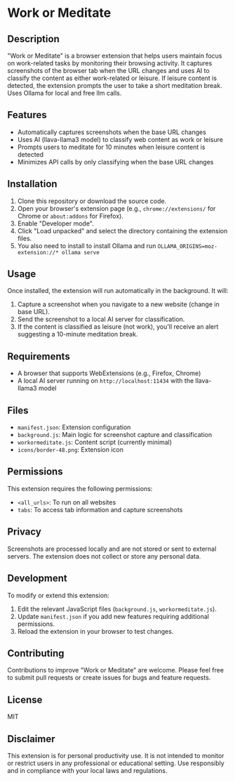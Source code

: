 # Work or Meditate

## Description
"Work or Meditate" is a browser extension that helps users maintain focus on work-related tasks by monitoring their browsing activity. It captures screenshots of the browser tab when the URL changes and uses AI to classify the content as either work-related or leisure. If leisure content is detected, the extension prompts the user to take a short meditation break. Uses Ollama for local and free llm calls.

## Features
- Automatically captures screenshots when the base URL changes
- Uses AI (llava-llama3 model) to classify web content as work or leisure
- Prompts users to meditate for 10 minutes when leisure content is detected
- Minimizes API calls by only classifying when the base URL changes

## Installation
1. Clone this repository or download the source code.
2. Open your browser's extension page (e.g., `chrome://extensions/` for Chrome or `about:addons` for Firefox).
3. Enable "Developer mode".
4. Click "Load unpacked" and select the directory containing the extension files.
5. You also need to install to install Ollama and run `OLLAMA_ORIGINS=moz-extension://* ollama serve`

## Usage
Once installed, the extension will run automatically in the background. It will:
1. Capture a screenshot when you navigate to a new website (change in base URL).
2. Send the screenshot to a local AI server for classification.
3. If the content is classified as leisure (not work), you'll receive an alert suggesting a 10-minute meditation break.

## Requirements
- A browser that supports WebExtensions (e.g., Firefox, Chrome)
- A local AI server running on `http://localhost:11434` with the llava-llama3 model

## Files
- `manifest.json`: Extension configuration
- `background.js`: Main logic for screenshot capture and classification
- `workormeditate.js`: Content script (currently minimal)
- `icons/border-48.png`: Extension icon

## Permissions
This extension requires the following permissions:
- `<all_urls>`: To run on all websites
- `tabs`: To access tab information and capture screenshots

## Privacy
Screenshots are processed locally and are not stored or sent to external servers. The extension does not collect or store any personal data.

## Development
To modify or extend this extension:
1. Edit the relevant JavaScript files (`background.js`, `workormeditate.js`).
2. Update `manifest.json` if you add new features requiring additional permissions.
3. Reload the extension in your browser to test changes.

## Contributing
Contributions to improve "Work or Meditate" are welcome. Please feel free to submit pull requests or create issues for bugs and feature requests.

## License
MIT

## Disclaimer
This extension is for personal productivity use. It is not intended to monitor or restrict users in any professional or educational setting. Use responsibly and in compliance with your local laws and regulations.

